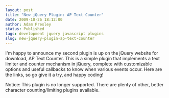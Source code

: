 ```yaml
---
layout: post
title: "New jQuery Plugin: AP Text Counter"
date: 2009-10-26 18:12:00
author: Adam Presley
status: Published
tags: development jquery javascript plugins
slug: new-jquery-plugin-ap-text-counter
---
```


I'm happy to announce my second plugin is up on the jQuery website for
download, AP Text Counter. This is a simple plugin that implements a
text limiter and counter mechanism in jQuery, complete with customizable
options and useful callbacks to know when various events occur. Here are
the links, so go give it a try, and happy coding!  
  
Notice: This plugin is no longer supported. There are plenty of other, better character counting/limiting plugins available.